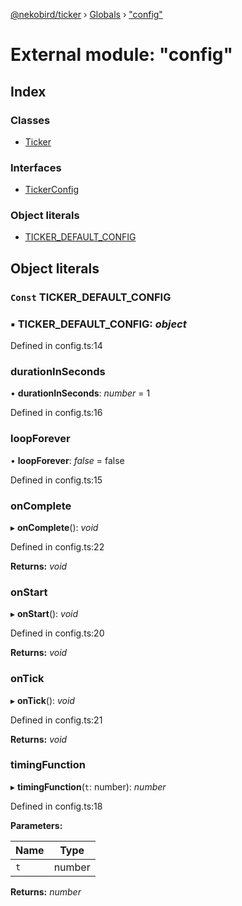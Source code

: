 [@nekobird/ticker](../README.md) › [Globals](../globals.md) › ["config"](_config_.md)

# External module: "config"

## Index

### Classes

* [Ticker](../classes/_config_.ticker.md)

### Interfaces

* [TickerConfig](../interfaces/_config_.tickerconfig.md)

### Object literals

* [TICKER_DEFAULT_CONFIG](_config_.md#const-ticker_default_config)

## Object literals

### `Const` TICKER_DEFAULT_CONFIG

### ▪ **TICKER_DEFAULT_CONFIG**: *object*

Defined in config.ts:14

###  durationInSeconds

• **durationInSeconds**: *number* = 1

Defined in config.ts:16

###  loopForever

• **loopForever**: *false* = false

Defined in config.ts:15

###  onComplete

▸ **onComplete**(): *void*

Defined in config.ts:22

**Returns:** *void*

###  onStart

▸ **onStart**(): *void*

Defined in config.ts:20

**Returns:** *void*

###  onTick

▸ **onTick**(): *void*

Defined in config.ts:21

**Returns:** *void*

###  timingFunction

▸ **timingFunction**(`t`: number): *number*

Defined in config.ts:18

**Parameters:**

Name | Type |
------ | ------ |
`t` | number |

**Returns:** *number*
